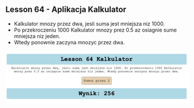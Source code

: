 ## Lesson 64 - Aplikacja Kalkulator

* Kalkulator mnozy przez dwa, jesli suma jest mniejsza niz 1000.
* Po przekroczeniu 1000 Kalkulator mnozy prez 0.5 az osiagnie sume mniejsza niz jeden. 
* Wtedy ponownie zaczyna mnozyc przez dwa.

![img](./assets/img.png)